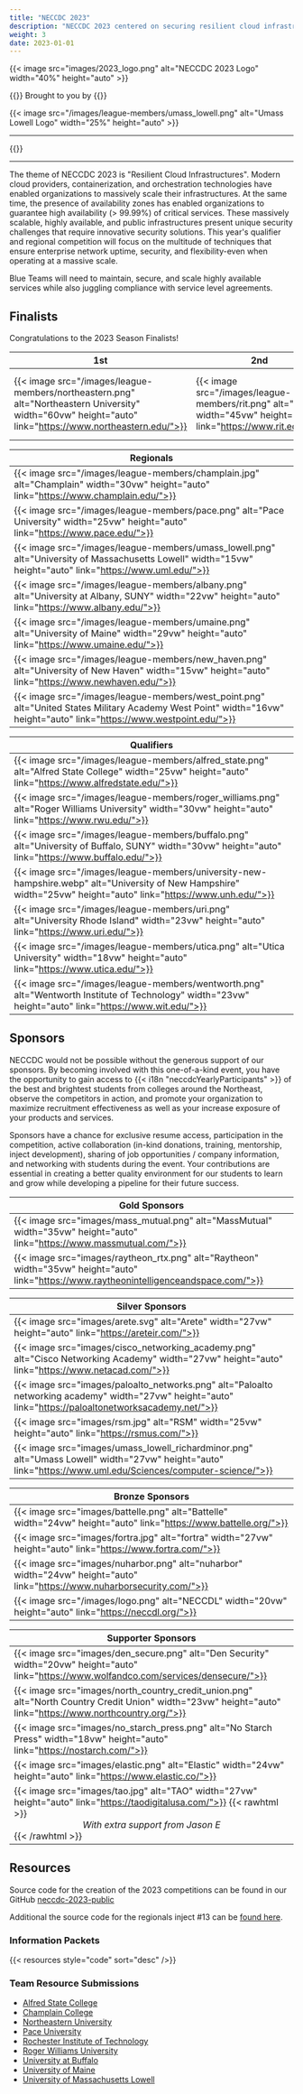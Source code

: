 ```yaml
---
title: "NECCDC 2023"
description: "NECCDC 2023 centered on securing resilient cloud infrastructures, where participants managed and protected scalable services in cloud environments. The focus was on maintaining uptime and compliance with service-level agreements in large-scale enterprise networks."
weight: 3
date: 2023-01-01
---
```


{{< image src="images/2023_logo.png" alt="NECCDC 2023 Logo" width="40%" height="auto" >}}

{{<intro>}}
Brought to you by
{{</intro>}}

{{< image src="/images/league-members/umass_lowell.png" alt="Umass Lowell Logo" width="25%" height="auto" >}}

---

{{<toc>}}

---

The theme of NECCDC 2023 is "Resilient Cloud Infrastructures".  Modern cloud providers, containerization, and orchestration technologies have enabled organizations to massively scale their infrastructures. At the same time, the presence of availability zones has enabled organizations to guarantee high availability (> 99.99%) of critical services. These massively scalable, highly available, and public infrastructures present unique security challenges that require innovative security solutions. This year's qualifier and regional competition will focus on the multitude of techniques that ensure enterprise network uptime, security, and flexibility-even when operating at a massive scale. 

Blue Teams will need to maintain, secure, and scale highly available services while also juggling compliance with service level agreements.

## Finalists

Congratulations to the 2023 Season Finalists!

| **1st** | **2nd** | **3rd** |
| - | - | - |
| {{< image src="/images/league-members/northeastern.png" alt="Northeastern University" width="60vw" height="auto" link="https://www.northeastern.edu/">}} | {{< image src="/images/league-members/rit.png" alt="RIT" width="45vw" height="auto" link="https://www.rit.edu/">}} | {{< image src="/images/league-members/umass-amherst-tall.png" alt="University of Massachusetts Amherst" width="55vw" height="auto" link="https://www.umass.edu/">}} |

| **Regionals** |
| - |
| {{< image src="/images/league-members/champlain.jpg" alt="Champlain" width="30vw" height="auto" link="https://www.champlain.edu/">}} |
| {{< image src="/images/league-members/pace.png" alt="Pace University" width="25vw" height="auto" link="https://www.pace.edu/">}} |
| {{< image src="/images/league-members/umass_lowell.png" alt="University of Massachusetts Lowell" width="15vw" height="auto" link="https://www.uml.edu/">}} |
| {{< image src="/images/league-members/albany.png" alt="University at Albany, SUNY" width="22vw" height="auto" link="https://www.albany.edu/">}} |
| {{< image src="/images/league-members/umaine.png" alt="University of Maine" width="29vw" height="auto" link="https://www.umaine.edu/">}} |
| {{< image src="/images/league-members/new_haven.png" alt="University of New Haven" width="15vw" height="auto" link="https://www.newhaven.edu/">}} |
| {{< image src="/images/league-members/west_point.png" alt="United States Military Academy West Point" width="16vw" height="auto" link="https://www.westpoint.edu/">}} |

| **Qualifiers** |
| - |
| {{< image src="/images/league-members/alfred_state.png" alt="Alfred State College" width="25vw" height="auto" link="https://www.alfredstate.edu/">}} |
| {{< image src="/images/league-members/roger_williams.png" alt="Roger Williams University" width="30vw" height="auto" link="https://www.rwu.edu/">}} |
| {{< image src="/images/league-members/buffalo.png" alt="University of Buffalo, SUNY" width="30vw" height="auto" link="https://www.buffalo.edu/">}} |
| {{< image src="/images/league-members/university-new-hampshire.webp" alt="University of New Hampshire" width="25vw" height="auto" link="https://www.unh.edu/">}} |
| {{< image src="/images/league-members/uri.png" alt="University Rhode Island" width="23vw" height="auto" link="https://www.uri.edu/">}} |
| {{< image src="/images/league-members/utica.png" alt="Utica University" width="18vw" height="auto" link="https://www.utica.edu/">}} |
| {{< image src="/images/league-members/wentworth.png" alt="Wentworth Institute of Technology" width="23vw" height="auto" link="https://www.wit.edu/">}} |

## Sponsors

NECCDC would not be possible without the generous support of our sponsors. By becoming involved with this one-of-a-kind event, you have the opportunity to gain access to {{< i18n "neccdcYearlyParticipants" >}} of the best and brightest students from colleges around the Northeast, observe the competitors in action, and promote your organization to maximize recruitment effectiveness as well as your increase exposure of your products and services.

Sponsors have a chance for exclusive resume access, participation in the competition, active collaboration (in-kind donations, training, mentorship, inject development), sharing of job opportunities / company information, and networking with students during the event. Your contributions are essential in creating a better quality environment for our students to learn and grow while developing a pipeline for their future success.

| **Gold Sponsors** |
| - |
| {{< image src="images/mass_mutual.png" alt="MassMutual" width="35vw" height="auto" link="https://www.massmutual.com/">}} |
| {{< image src="images/raytheon_rtx.png" alt="Raytheon" width="35vw" height="auto" link="https://www.raytheonintelligenceandspace.com/">}} |

| **Silver Sponsors** |
| - |
| {{< image src="images/arete.svg" alt="Arete" width="27vw" height="auto" link="https://areteir.com/">}} |
| {{< image src="images/cisco_networking_academy.png" alt="Cisco Networking Academy" width="27vw" height="auto" link="https://www.netacad.com/">}} |
| {{< image src="images/paloalto_networks.png" alt="Paloalto networking academy" width="27vw" height="auto" link="https://paloaltonetworksacademy.net/">}} |
| {{< image src="images/rsm.jpg" alt="RSM" width="25vw" height="auto" link="https://rsmus.com/">}} |
| {{< image src="images/umass_lowell_richardminor.png" alt="Umass Lowell" width="27vw" height="auto" link="https://www.uml.edu/Sciences/computer-science/">}} |

| **Bronze Sponsors** |
| - |
| {{< image src="images/battelle.png" alt="Battelle" width="24vw" height="auto" link="https://www.battelle.org/">}} |
| {{< image src="images/fortra.jpg" alt="fortra" width="27vw" height="auto" link="https://www.fortra.com/">}} |
| {{< image src="images/nuharbor.png" alt="nuharbor" width="24vw" height="auto" link="https://www.nuharborsecurity.com/">}} |
| {{< image src="/images/logo.png" alt="NECCDL" width="20vw" height="auto" link="https://neccdl.org/">}} |

| **Supporter Sponsors** |
| - |
| {{< image src="images/den_secure.png" alt="Den Security" width="20vw" height="auto" link="https://www.wolfandco.com/services/densecure/">}} |
| {{< image src="images/north_country_credit_union.png" alt="North Country Credit Union" width="23vw" height="auto" link="https://www.northcountry.org/">}} |
| {{< image src="images/no_starch_press.png" alt="No Starch Press" width="18vw" height="auto" link="https://nostarch.com/">}} |
| {{< image src="images/elastic.png" alt="Elastic" width="24vw" height="auto" link="https://www.elastic.co/">}} |
| {{< image src="images/tao.jpg" alt="TAO" width="27vw" height="auto" link="https://taodigitalusa.com/">}} {{< rawhtml >}}<center><i>With extra support from Jason E</i></center>{{< /rawhtml >}} |

## Resources

Source code for the creation of the 2023 competitions can be found in our GitHub [neccdc-2023-public](https://github.com/NE-Collegiate-Cyber-Defense-League/neccdc-2023-public/)

Additional the source code for the regionals inject #13 can be [found here](https://github.com/andrew-aiken/neccdl-2023-R13-webapp).

### Information Packets

{{< resources style="code" sort="desc" />}}

### Team Resource Submissions

- [Alfred State College](https://github.com/CITAlfredState/CyberSecTeamScriptingRepo)
- [Champlain College](https://github.com/ChamplainCCDC/NECCDC2022)
- [Northeastern University](https://github.com/nuccdc/tools)
- [Pace University](https://github.com/bergcybersec/pace-ccdc-2023)
- [Rochester Institute of Technology](https://github.com/orgs/CCDC-RIT/repositories)
- [Roger Williams University](https://github.com/CIC-RWU/CIC-Scripts)
- [University at Buffalo](https://github.com/ubnetdef/CCDC)
- [University of Maine](https://github.com/UMCST/CCDC2023-UMaine-Playbook)
- [University of Massachusetts Lowell](https://github.com/UML-Cyber-Security/ccdc2023)
